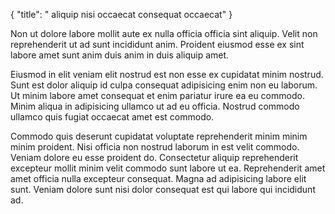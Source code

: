 {
  "title": " aliquip nisi occaecat consequat occaecat"
}

Non ut dolore labore mollit aute ex nulla officia officia sint aliquip. Velit non reprehenderit ut ad sunt incididunt anim. Proident eiusmod esse ex sint labore amet sunt anim duis anim in duis aliquip amet.

Eiusmod in elit veniam elit nostrud est non esse ex cupidatat minim nostrud. Sunt est dolor aliquip id culpa consequat adipisicing enim non eu laborum. Ut minim labore amet consequat et enim pariatur irure ea eu commodo. Minim aliqua in adipisicing ullamco ut ad eu officia. Nostrud commodo ullamco quis fugiat occaecat amet est commodo.

Commodo quis deserunt cupidatat voluptate reprehenderit minim minim minim proident. Nisi officia non nostrud laborum in est velit commodo. Veniam dolore eu esse proident do. Consectetur aliquip reprehenderit excepteur mollit minim velit commodo sunt labore ut ea. Reprehenderit amet amet officia nulla excepteur consequat. Magna ad adipisicing labore elit sunt. Veniam dolore sunt nisi dolor consequat est qui labore qui incididunt ad.